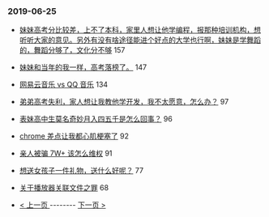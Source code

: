 ### 2019-06-25 
- [妹妹高考分比较差，上不了本科，家里人想让他学编程，报那种培训机构，想听听大家的意见。另外有没有啥途径能进个好点的大学也行啊，妹妹是学舞蹈的，舞蹈分够了，文化分不够](https://www.v2ex.com/t/577130) 157
- [妹妹和当年的我一样，高考落榜了。](https://www.v2ex.com/t/577153) 147
- [网易云音乐 vs QQ 音乐](https://www.v2ex.com/t/577070) 134
- [弟弟高考失利，家人想让我教他学开发，我不太愿意，怎么办？](https://www.v2ex.com/t/577241) 97
- [表妹高中生莫名奇妙月入四五千是怎么回事？](https://www.v2ex.com/t/577321) 96
- [chrome 差点让我都心肌梗塞了](https://www.v2ex.com/t/577170) 92
- [亲人被骗 7W+ 该怎么维权](https://www.v2ex.com/t/577193) 91
- [想送女孩子一件礼物，送什么好呢？](https://www.v2ex.com/t/577320) 77
- [关于播放器关联文件之罪](https://www.v2ex.com/t/577122) 68 

- [ < 上一页 ](https://github.com/able8/v2ex-hot-record/blob/master/2019-06-24.md) -------- [ 下一页 > ](https://github.com/able8/v2ex-hot-record/blob/master/2019-06-26.md)